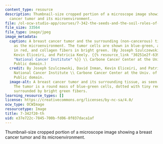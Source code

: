```yaml
---
content_type: resource
description: Thumbnail-size cropped portion of a microscope image showing a breast
  cancer tumor and its microenvironment.
file: /ol-ocw-studio-app/courses/7-342-the-seeds-and-the-soil-roles-of-tumor-heterogeneity-and-the-tumor-microenvironment-in-cancer-metastasis-fall-2020/e37e722c7845700bfd068f037daca1af_7-342f20-th.jpg
file_size: 33564
file_type: image/jpeg
image_metadata:
  caption: A breast cancer tumor and the surrounding (non-cancerous) tissue, known
    as the microenvironment. The tumor cells are shown in blue-green, along with macrophages
    in red, and collagen fibers in bright green. (By Joseph Szulczewski, David Inman,
    Kevin Eliceiri, and Patricia Keely. {{% resource_link "30251e2f-6396-4b04-b99f-1337d84f7429"
    "National Cancer Institute" %}} \\ Carbone Cancer Center at the Univ. of Wisconsin.
    Public domain.)
  credit: By Joseph Szulczewski, David Inman, Kevin Eliceiri, and Patricia Keely.
    National Cancer Institute \\ Carbone Cancer Center at the Univ. of Wisconsin.
    Public domain.
  image-alt: A breast cancer tumor and its surrounding tissue, as seen under a microscope.
    The tumor is a round mass of blue-green cells, dotted with tiny red circles, and
    surrounded by bright green fibers.
learning_resource_types: []
license: https://creativecommons.org/licenses/by-nc-sa/4.0/
ocw_type: OCWImage
resourcetype: Image
title: 7-342f20-th
uid: e37e722c-7845-700b-fd06-8f037daca1af
---
```

Thumbnail-size cropped portion of a microscope image showing a breast cancer tumor and its microenvironment.